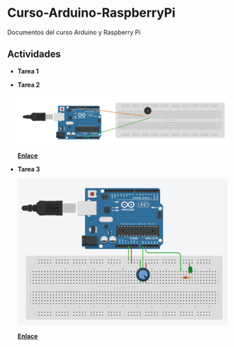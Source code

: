 # Curso-Arduino-RaspberryPi
Documentos del curso Arduino y Raspberry Pi
## Actividades
- **Tarea 1**

- **Tarea 2**

  [![asciicast](https://github.com/marlenelis/Curso-Arduino-RaspberryPi/blob/master/Actividades/tarea2.png)](https://circuits.io/circuits/4949199-tonos )

  [**Enlace**](https://circuits.io/circuits/4949199-tonos) 

- **Tarea 3**

  [![asciicast](https://github.com/marlenelis/Curso-Arduino-RaspberryPi/blob/master/Actividades/tarea3.png)](https://circuits.io/circuits/4951191-potentiometer-led)


  [**Enlace**](https://circuits.io/circuits/4951191-potentiometer-led) 


